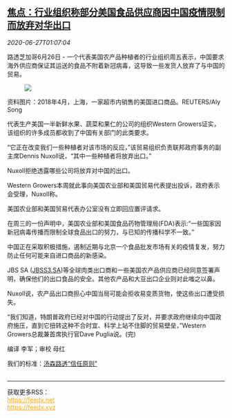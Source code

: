 <!--1593220994000-->
[焦点：行业组织称部分美国食品供应商因中国疫情限制而放弃对华出口](https://cn.reuters.com/article/us-food-suppliers-china-covid-0627-idCNKBS23Y01G)
------

<div><i>2020-06-27T01:07:04</i></div><div class="StandardArticleBody_body"><p>路透芝加哥6月26日 - 一个代表美国农产品种植者的行业组织周五表示，中国要求海外供应商保证其运送的食品不附着新冠病毒，这导致一些发货人放弃了与中国的贸易。 </p><div class="PrimaryAsset_container"><div class="Image_container" tabindex="-1"><figure class="Image_zoom" style="padding-bottom:"><div class="LazyImage_container LazyImage_dark" style="background-image:none"><img src="//s4.reutersmedia.net/resources/r/?m=02&amp;d=20200627&amp;t=2&amp;i=1523809980&amp;r=LYNXMPEG5Q00W&amp;w=600" aria-label="资料图片：2018年4月，上海，一家超市内销售的美国进口商品。REUTERS/Aly Song"/><div class="LazyImage_image LazyImage_fallback" style="background-image:url(//s4.reutersmedia.net/resources/r/?m=02&amp;d=20200627&amp;t=2&amp;i=1523809980&amp;r=LYNXMPEG5Q00W&amp;w=600);background-position:center center;background-color:inherit"></div></div><div class="Image_expand-button" aria-label="Expand Image Slideshow" role="button" tabindex="0"></div></figure><figcaption><div class="Image_caption"><span>资料图片：2018年4月，上海，一家超市内销售的美国进口商品。REUTERS/Aly Song</span></div></figcaption></div></div><p>代表生产美国一半新鲜水果、蔬菜和果仁的公司的组织Western Growers证实，该组织的许多成员都收到了中国有关部门的此类要求。 </p><p>“它正在改变我们一些种植者对该市场的反应，”该贸易组织负责联邦政府事务的副主席Dennis Nuxoll说，“其中一些种植者将放弃出口。” </p><p>Nuxoll拒绝透露哪些公司将放弃对中国的出口。 </p><p>Western Growers本周就此事向美国农业部和美国贸易代表提出投诉，政府表示会受理，Nuxoll称。 </p><p>美国农业部和美国贸易代表办公室没有立即回应置评请求。 </p><p>在周三的一份声明中，美国农业部和美国食品药物管理局(FDA)表示:“一些国家因新冠病毒传播而限制全球食品出口的努力，与已知的传播科学不一致。” </p><p>中国正在采取积极措施，遏制近期与北京一个食品批发市场有关的疫情复发，努力防止任何可能来自进口商品的新感染。 </p><p>JBS SA (<span id="symbol_JBSS3.SA_0"><a href="//www.reuters.com/companies/JBSS3.SA">JBSS3.SA</a></span>)等全球肉类出口商和一些美国农产品供应商已经同意签署声明，确保他们的出口食品的安全。其他农产品和大豆出口企业则对此嗤之以鼻。 </p><p>Nuxoll说，农产品出口商担心中国当局可能会拒收易变质货物，使这些出口遭受损失。 </p><p>“我们知道，特朗普政府已经对中国的行动提出了反对，并要求政府继续向中国政府施压，直到它扭转这种不合时宜、科学上站不住脚的贸易壁垒，”Western Growers总裁兼首席执行官Dave Puglia说。(完) </p><div class="Attribution_container"><div class="Attribution_attribution"><p class="Attribution_content">编译 李军；审校 母红 </p></div></div><div class="StandardArticleBody_trustBadgeContainer"><span class="StandardArticleBody_trustBadgeTitle">我们的标准：</span><span class="trustBadgeUrl"><a href="https://www.thomsonreuters.cn/content/dam/openweb/documents/pdf/china/brochures/about-us-1.pdf">汤森路透“信任原则”</a></span></div></div><br><hr><div>获取更多RSS：<br><a href="https://feedx.net" style="color:orange" target="_blank">https://feedx.net</a> <br><a href="https://feedx.xyz" style="color:orange" target="_blank">https://feedx.xyz</a><br></div>
